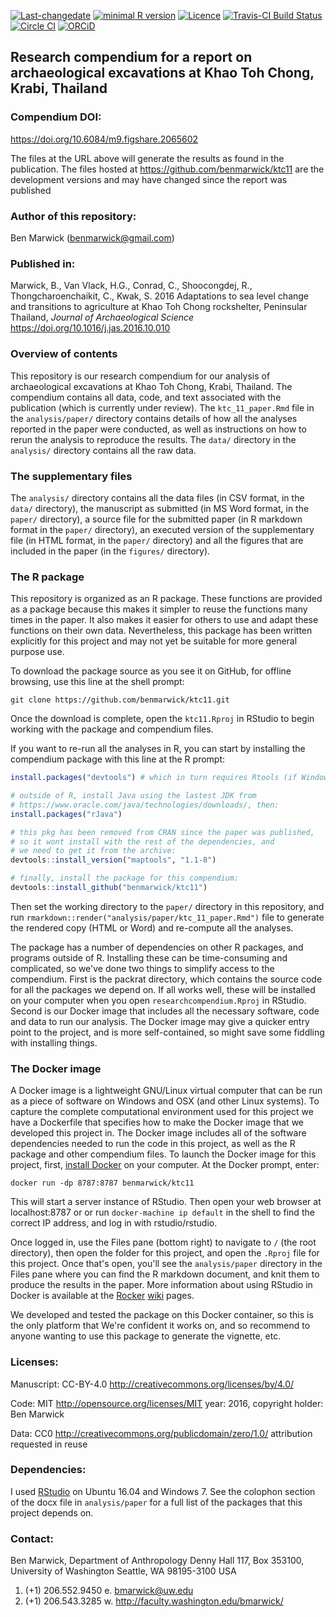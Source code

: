 <!-- README.md is generated from README.Rmd. Please edit that file -->
[![Last-changedate](https://img.shields.io/badge/last%20change-2016--11--16-brightgreen.svg)](https://github.com/benmarwick/ktc11/commits/master) [![minimal R version](https://img.shields.io/badge/R%3E%3D-3.3.1-brightgreen.svg)](https://cran.r-project.org/) [![Licence](https://img.shields.io/github/license/mashape/apistatus.svg)](http://choosealicense.com/licenses/mit/) [![Travis-CI Build Status](https://travis-ci.org/benmarwick/ktc11.png?branch=master)](https://travis-ci.org/benmarwick/ktc11) [![Circle CI](https://circleci.com/gh/benmarwick/ktc11.svg?style=shield&circle-token=:circle-token)](https://circleci.com/gh/benmarwick/ktc11) [![ORCiD](https://img.shields.io/badge/ORCiD-0000--0001--7879--4531-green.svg)](http://orcid.org/0000-0001-7879-4531)

Research compendium for a report on archaeological excavations at Khao Toh Chong, Krabi, Thailand
-------------------------------------------------------------------------------------------------

### Compendium DOI:

<https://doi.org/10.6084/m9.figshare.2065602>

The files at the URL above will generate the results as found in the publication. The files hosted at <https://github.com/benmarwick/ktc11> are the development versions and may have changed since the report was published

### Author of this repository:

Ben Marwick (<benmarwick@gmail.com>)

### Published in:

Marwick, B., Van Vlack, H.G., Conrad, C., Shoocongdej, R., Thongcharoenchaikit, C., Kwak, S. 2016 Adaptations to sea level change and transitions to agriculture at Khao Toh Chong rockshelter, Peninsular Thailand, *Journal of Archaeological Science* <https://doi.org/10.1016/j.jas.2016.10.010>

### Overview of contents

This repository is our research compendium for our analysis of archaeological excavations at Khao Toh Chong, Krabi, Thailand. The compendium contains all data, code, and text associated with the publication (which is currently under review). The `ktc_11_paper.Rmd` file in the `analysis/paper/` directory contains details of how all the analyses reported in the paper were conducted, as well as instructions on how to rerun the analysis to reproduce the results. The `data/` directory in the `analysis/` directory contains all the raw data.

### The supplementary files

The `analysis/` directory contains all the data files (in CSV format, in the `data/` directory), the manuscript as submitted (in MS Word format, in the `paper/` directory), a source file for the submitted paper (in R markdown format in the `paper/` directory), an executed version of the supplementary file (in HTML format, in the `paper/` directory) and all the figures that are included in the paper (in the `figures/` directory).

### The R package

This repository is organized as an R package. These functions are provided as a package because this makes it simpler to reuse the functions many times in the paper. It also makes it easier for others to use and adapt these functions on their own data. Nevertheless, this package has been written explicitly for this project and may not yet be suitable for more general purpose use.

To download the package source as you see it on GitHub, for offline browsing, use this line at the shell prompt:

``` shell
git clone https://github.com/benmarwick/ktc11.git
```

Once the download is complete, open the `ktc11.Rproj` in RStudio to begin working with the package and compendium files.

If you want to re-run all the analyses in R, you can start by installing the compendium package with this line at the R prompt:

``` r
install.packages("devtools") # which in turn requires Rtools (if Windows) or Xcode (if OSX)

# outside of R, install Java using the lastest JDK from
# https://www.oracle.com/java/technologies/downloads/, then:
install.packages("rJava")

# this pkg has been removed from CRAN since the paper was published,
# so it wont install with the rest of the dependencies, and
# we need to get it from the archive:
devtools::install_version("maptools", "1.1-8")

# finally, install the package for this compendium:
devtools::install_github("benmarwick/ktc11")
```

Then set the working directory to the `paper/` directory in this repository, and run `rmarkdown::render("analysis/paper/ktc_11_paper.Rmd")` file to generate the rendered copy (HTML or Word) and re-compute all the analyses.

The package has a number of dependencies on other R packages, and programs outside of R. Installing these can be time-consuming and complicated, so we've done two things to simplify access to the compendium. First is the packrat directory, which contains the source code for all the packages we depend on. If all works well, these will be installed on your computer when you open `researchcompendium.Rproj` in RStudio. Second is our Docker image that includes all the necessary software, code and data to run our analysis. The Docker image may give a quicker entry point to the project, and is more self-contained, so might save some fiddling with installing things.

### The Docker image

A Docker image is a lightweight GNU/Linux virtual computer that can be run as a piece of software on Windows and OSX (and other Linux systems). To capture the complete computational environment used for this project we have a Dockerfile that specifies how to make the Docker image that we developed this project in. The Docker image includes all of the software dependencies needed to run the code in this project, as well as the R package and other compendium files. To launch the Docker image for this project, first, [install Docker](https://docs.docker.com/installation/) on your computer. At the Docker prompt, enter:

    docker run -dp 8787:8787 benmarwick/ktc11

This will start a server instance of RStudio. Then open your web browser at localhost:8787 or or run `docker-machine ip default` in the shell to find the correct IP address, and log in with rstudio/rstudio.

Once logged in, use the Files pane (bottom right) to navigate to `/` (the root directory), then open the folder for this project, and open the `.Rproj` file for this project. Once that's open, you'll see the `analysis/paper` directory in the Files pane where you can find the R markdown document, and knit them to produce the results in the paper. More information about using RStudio in Docker is available at the [Rocker](https://github.com/rocker-org) [wiki](https://github.com/rocker-org/rocker/wiki/Using-the-RStudio-image) pages.

We developed and tested the package on this Docker container, so this is the only platform that We're confident it works on, and so recommend to anyone wanting to use this package to generate the vignette, etc.

### Licenses:

Manuscript: CC-BY-4.0 <http://creativecommons.org/licenses/by/4.0/>

Code: MIT <http://opensource.org/licenses/MIT> year: 2016, copyright holder: Ben Marwick

Data: CC0 <http://creativecommons.org/publicdomain/zero/1.0/> attribution requested in reuse

### Dependencies:

I used [RStudio](http://www.rstudio.com/products/rstudio/) on Ubuntu 16.04 and Windows 7. See the colophon section of the docx file in `analysis/paper` for a full list of the packages that this project depends on.

### Contact:

Ben Marwick, Department of Anthropology Denny Hall 117, Box 353100, University of Washington Seattle, WA 98195-3100 USA

1.  (+1) 206.552.9450 e. <bmarwick@uw.edu>
2.  (+1) 206.543.3285 w. <http://faculty.washington.edu/bmarwick/>
